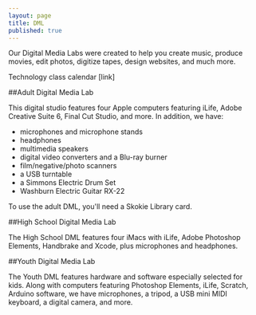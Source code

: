 ```yaml
---
layout: page
title: DML
published: true
---
```


Our Digital Media Labs were created to help you create music, produce movies, edit photos, digitize tapes, design websites, and much more.

Technology class calendar [link]

##Adult Digital Media Lab

This digital studio features four Apple computers featuring iLife, Adobe Creative Suite 6, Final Cut Studio, and more. In addition, we have:

- microphones and microphone stands
- headphones
- multimedia speakers
- digital video converters and a Blu-ray burner
- film/negative/photo scanners
- a USB turntable
- a Simmons Electric Drum Set 
- Washburn Electric Guitar RX-22 

To use the adult DML, you'll need a Skokie Library card. 

##High School Digital Media Lab

The High School DML features four iMacs with iLife, Adobe Photoshop Elements, Handbrake and Xcode, plus microphones and headphones.
 
##Youth Digital Media Lab

The Youth DML features hardware and software especially selected for kids. Along with computers featuring Photoshop Elements, iLife, Scratch, Arduino software, we have microphones, a tripod, a USB mini MIDI keyboard, a digital camera, and more.

